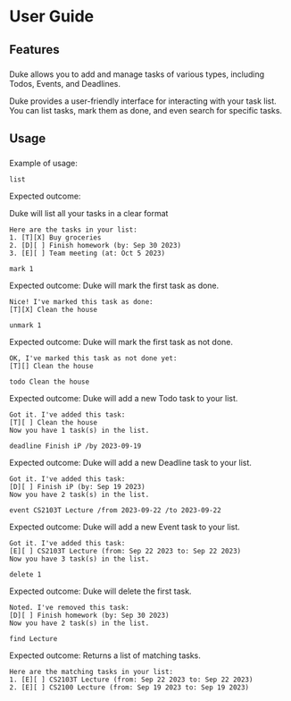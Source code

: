 # User Guide

## Features 

###

Duke allows you to add and manage tasks of various types, including Todos, Events, and Deadlines.

Duke provides a user-friendly interface for interacting with your task list. You can list tasks, mark them as done, and even search for specific tasks.

## Usage

### 

Example of usage: 

`list`

Expected outcome:

Duke will list all your tasks in a clear format

```
Here are the tasks in your list:
1. [T][X] Buy groceries
2. [D][ ] Finish homework (by: Sep 30 2023)
3. [E][ ] Team meeting (at: Oct 5 2023)
```

`mark 1`

Expected outcome:
Duke will mark the first task as done.

```
Nice! I've marked this task as done:
[T][X] Clean the house
```

`unmark 1`

Expected outcome:
Duke will mark the first task as not done.

```
OK, I've marked this task as not done yet:
[T][] Clean the house
```

`todo Clean the house`

Expected outcome:
Duke will add a new Todo task to your list.

```
Got it. I've added this task:
[T][ ] Clean the house
Now you have 1 task(s) in the list.
```

`deadline Finish iP /by 2023-09-19`

Expected outcome:
Duke will add a new Deadline task to your list.

```
Got it. I've added this task:
[D][ ] Finish iP (by: Sep 19 2023)
Now you have 2 task(s) in the list.
```

`event CS2103T Lecture /from 2023-09-22 /to 2023-09-22`

Expected outcome:
Duke will add a new Event task to your list.

```
Got it. I've added this task:
[E][ ] CS2103T Lecture (from: Sep 22 2023 to: Sep 22 2023)
Now you have 3 task(s) in the list.
```

`delete 1`

Expected outcome:
Duke will delete the first task.

```
Noted. I've removed this task:
[D][ ] Finish homework (by: Sep 30 2023)
Now you have 2 task(s) in the list.
```

`find Lecture`

Expected outcome:
Returns a list of matching tasks.

```
Here are the matching tasks in your list:
1. [E][ ] CS2103T Lecture (from: Sep 22 2023 to: Sep 22 2023)
2. [E][ ] CS2100 Lecture (from: Sep 19 2023 to: Sep 19 2023)
```